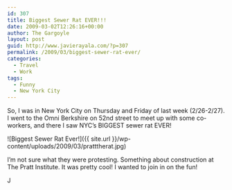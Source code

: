 ```yaml
---
id: 307
title: Biggest Sewer Rat EVER!!!
date: 2009-03-02T12:26:16+00:00
author: The Gargoyle
layout: post
guid: http://www.javierayala.com/?p=307
permalink: /2009/03/biggest-sewer-rat-ever/
categories:
  - Travel
  - Work
tags:
  - Funny
  - New York City
---
```

So, I was in New York City on Thursday and Friday of last week (2/26-2/27). I went to the Omni Berkshire on 52nd street to meet up with some co-workers, and there I saw NYC&#8217;s BIGGEST sewer rat EVER!

![Biggest Sewer Rat Ever!]({{ site.url }}/wp-content/uploads/2009/03/pratttherat.jpg)

I&#8217;m not sure what they were protesting. Something about construction at The Pratt Institute. It was pretty cool! I wanted to join in on the fun!

J
